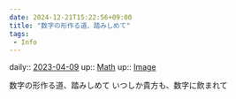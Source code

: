 ```yaml
---
date: 2024-12-21T15:22:56+09:00
title: "数字の形作る道、踏みしめて"
tags:
 - Info
---
```


daily:: [2023-04-09](/Daily_Note/2023-04-09.md)
up:: [Math](Bar/Novel/Topics/Math.md)
up:: [Image](Bar/Novel/Topics/Image.md)

数字の形作る道、踏みしめて
いつしか貴方も、数字に飲まれて